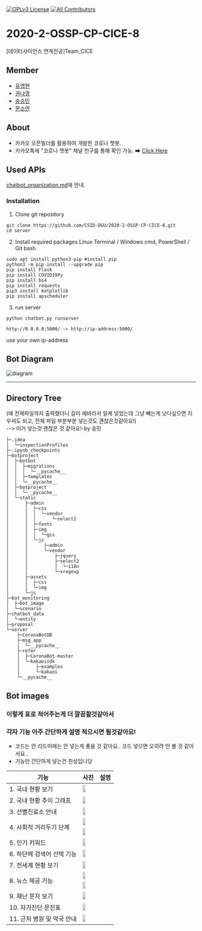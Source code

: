 [![GPLv3 License](https://img.shields.io/badge/License-GPL%20v3-yellow.svg)](https://opensource.org/licenses/)
[![All Contributors](https://img.shields.io/badge/all_contributors-4-orange.svg?style=flat-square)](#contributors-)
# 2020-2-OSSP-CP-CICE-8
[데이터사이언스 연계전공]Team_CICE

## Member

* [유영현](https://github.com/0hyunU)
* [권나영](https://github.com/i-zro)
* [송승민](https://github.com/SeungMinSong2929)
* [문소연](https://github.com/opsop)

## About
* 카카오 오픈빌더를 활용하여 개발한 코로나 챗봇.
* 카카오톡에 "코로나 챗봇" 채널 친구를 통해 확인 가능. ➡ [Click Here](https://pf.kakao.com/_KgxlnK)


## Used APIs
[chatbot_organization.md](https://github.com/CSID-DGU/2020-2-OSSP-CP-CICE-8/blob/main/chatbot_organization.md)에 안내.

### Installation
1. Clone git repository
```
git clone https://github.com/CSID-DGU/2020-2-OSSP-CP-CICE-8.git
cd server
```

2. Install required packages
Linux Terminal / Windows cmd, PowerShell / Git bash
```
sudo apt install python3-pip #install pip
python3 -m pip install --upgrade pip
pip install Flask
pip install COVID19Py
pip install bs4
pip install requests
pip3 install matplotlib
pip install apscheduler
```
3. run server
```
python chatbot.py runserver
```
```
http://0.0.0.0:5000/ -> http://ip-address:5000/ 
```
use your own ip-address

## Bot Diagram
![diagram](bot_monitoring/bot_diagram_final.png)

*** 
## Directory Tree
(얘 전체파일까지 출력했더니 길이 에바라서 일케 넣었는데 그냥 빼는게 낫다싶으면 지우셔도 되고, 전체 파일 부분부분 넣는것도 괜찮은것같아요!) <br>
--> 이거 넣는것 괜찮은 것 같아요!-by 승민
```
├─.idea
│  └─inspectionProfiles
├─.ipynb_checkpoints
├─botproject
│  ├─botbot
│  │  ├─migrations
│  │  │  └─__pycache__
│  │  ├─templates
│  │  └─__pycache__
│  ├─botproject
│  │  └─__pycache__
│  └─static
│      ├─admin
│      │  ├─css
│      │  │  └─vendor
│      │  │      └─select2
│      │  ├─fonts
│      │  ├─img
│      │  │  └─gis
│      │  └─js
│      │      ├─admin
│      │      └─vendor
│      │          ├─jquery
│      │          ├─select2
│      │          │  └─i18n
│      │          └─xregexp
│      ├─assets
│      │  ├─css
│      │  └─img
│      └─js
├─bot_monitoring
│  ├─bot_image
│  └─scenario
├─chatbot_data
│  └─entity
├─proposal
└─server
    ├─CoronaBotDB
    ├─msg_app
    │  └─__pycache__
    ├─refer
    │  ├─CoronaBot-master
    │  └─kakaoisdk
    │      ├─examples
    │      └─kakaoi
    └─__pycache__
```

## Bot images
### 이렇게 표로 적어주는게 더 깔끔할것같아서
### 각자 기능 아주 간단하게 설명 적으시면 될것같아요!
* 코드는 안 리드미에는 안 넣는게 좋을 것 같아요.. 코드 넣으면 오히려 안 볼 것 같아서요..
* 기능만 간단하게 넣는건 찬성입니당

<table class="tg">
<thead>
  <tr>
    <th class="tg-vox4">기능</th>
    <th class="tg-vox4">사진</th>
    <th class="tg-vox4">설명</th>
  </tr>
</thead>
<tbody>
  <tr>
    <td class="tg-73a0">1. 국내 현황 보기</td>
    <td class="tg-73a0"><img src="bot_monitoring/bot_image/01_국내현황보기.jpg" width="50%"></td>
    <td class="tg-73a0"></td>
  </tr>
  <tr>
    <td class="tg-73a0">2. 국내 현황 추이 그래프</td>
    <td class="tg-73a0"><img src="bot_monitoring/bot_image/02_국내현황추이그래프.jpg" width="50%"></td>
    <td class="tg-73a0"></td>
  </tr>
  <tr>
    <td class="tg-73a0">3. 선별진료소 안내</td>
    <td class="tg-73a0"><img src="bot_monitoring/bot_image/03_선별진료소.jpg" width="50%"></td>
    <td class="tg-73a0"></td>
  </tr>
  <tr>
    <td class="tg-73a0" rowspan="2">4. 사회적 거리두기 단계</td>
    <td class="tg-73a0"><img src="bot_monitoring/bot_image/04_사회적거리두기_단계별특징.jpg" width="50%"></td>
    <td class="tg-73a0"></td>
  </tr>
  <tr>
    <td class="tg-73a0"><img src="bot_monitoring/bot_image/04_사회적거리두기_지역별단계보기.jpg" width="50%"></td>
    <td class="tg-73a0"></td>
  </tr>
  <tr>
    <td class="tg-73a0">5. 인기 키워드</td>
    <td class="tg-73a0"><img src="bot_monitoring/bot_image/05_인기키워드.jpg" width="50%"></td>
    <td class="tg-73a0"></td>
  </tr>
  <tr>
    <td class="tg-73a0">6. 하단에 검색어 선택 기능</td>
    <td class="tg-73a0"><img src="bot_monitoring/bot_image/06_하단에검색어선택.jpg" width="50%"></td>
    <td class="tg-73a0"></td>
  </tr>
  <tr>
    <td class="tg-73a0">7. 전세계 현황 보기</td>
    <td class="tg-73a0"><img src="bot_monitoring/bot_image/07_전세계현황.jpg" width="50%"></td>
    <td class="tg-73a0"></td>
  </tr>
  <tr>
    <td class="tg-73a0" rowspan="2">8. 뉴스 제공 기능</td>
    <td class="tg-73a0"><img src="bot_monitoring/bot_image/08_네이버뉴스.jpg" width="50%"></td>
    <td class="tg-73a0"></td>
  </tr>
  <tr>
    <td class="tg-73a0"><img src="bot_monitoring/bot_image/08_유투브뉴스.jpg" width="50%"></td>
    <td class="tg-73a0"></td>
  </tr>
  <tr>
    <td class="tg-73a0">9. 재난 문자 보기</td>
    <td class="tg-73a0"><img src="bot_monitoring/bot_image/09_재난문자.jpg" width="50%"></td>
    <td class="tg-73a0"></td>
  </tr>
  <tr>
    <td class="tg-73a0">10. 자가진단 문진표</td>
    <td class="tg-73a0"><img src="bot_monitoring/bot_image/10_자가진단.jpg" width="50%"></td>
    <td class="tg-73a0"></td>
  </tr>
  <tr>
    <td class="tg-z9od">11. 근처 병원 및 약국 안내</td>
    <td class="tg-z9od"><img src="bot_monitoring/bot_image/11_근처병원및약국.jpg" width="50%"></td>
    <td class="tg-z9od"></td>
  </tr>
</tbody>
</table>


